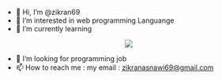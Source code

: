 - 👋 Hi, I’m @zikran69
- 👀 I’m interested in web programming Languange
- 🌱 I’m currently learning
<p align="center">
  <a href="https://skillicons.dev">
    <img src="https://skillicons.dev/icons?i=js,html,css,tailwind,react,vite,nodejs&theme=light" />
  </a>
</p>


- 💞️ I’m looking for programming job
- 📫 How to reach me : my email : zikranasnawi69@gmail.com

<!---
zikran69/zikran69 is a ✨ special ✨ repository because its `README.md` (this file) appears on your GitHub profile.
You can click the Preview link to take a look at your changes.
--->
